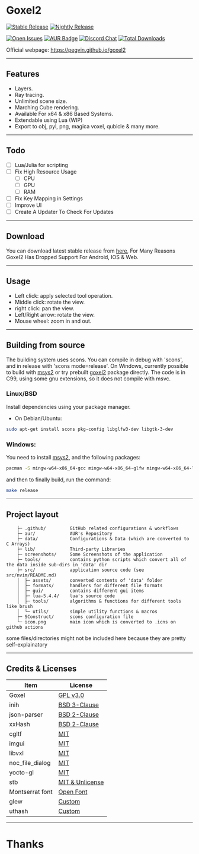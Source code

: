 # Goxel2

[![Stable Release](https://github.com/pegvin/goxel2/actions/workflows/release.yml/badge.svg)](https://github.com/pegvin/goxel2/releases)
[![Nightly Release](https://github.com/pegvin/goxel2/actions/workflows/nightly.yml/badge.svg)](https://github.com/pegvin/goxel2/actions/workflows/nightly.yml)

[![Open Issues](https://img.shields.io/github/issues/pegvin/goxel2)](https://github.com/pegvin/goxel2/issues)
[![AUR Badge](https://img.shields.io/aur/version/goxel2-git)](https://aur.archlinux.org/packages/goxel2-git)
[![Discord Chat](https://img.shields.io/discord/998971119623209090?color=7289DA&label=discord)](https://discord.gg/YXx3afnzzW)
[![Total Downloads](https://img.shields.io/github/downloads/pegvin/goxel2/total)](https://github.com/pegvin/goxel2/releases)

Official webpage: https://pegvin.github.io/goxel2

---
## Features

- Layers.
- Ray tracing.
- Unlimited scene size.
- Marching Cube rendering.
- Available For x64 & x86 Based Systems.
- Extendable using Lua (WIP)
- Export to obj, pyl, png, magica voxel, qubicle & many more.

---
## Todo
- [ ] Lua/Julia for scripting
- [ ] Fix High Resource Usage
	- [ ] CPU
	- [ ] GPU
	- [ ] RAM

- [ ] Fix Key Mapping in Settings
- [ ] Improve UI
- [ ] Create A Updater To Check For Updates

---
## Download

You can download latest stable release from [here](https://github.com/pegvin/goxel2/releases/latest), For Many Reasons Goxel2 Has Dropped Support For Android, IOS & Web.

---
## Usage

- Left click: apply selected tool operation.
- Middle click: rotate the view.
- right click: pan the view.
- Left/Right arrow: rotate the view.
- Mouse wheel: zoom in and out.


---
## Building from source

The building system uses scons.  You can compile in debug with 'scons', and in
release with 'scons mode=release'.  On Windows, currently possible to build
with [msys2](https://www.msys2.org/) or try prebuilt
[goxel2](https://github.com/pegvin/goxel2/releases/latest) package directly.
The code is in C99, using some gnu extensions, so it does not compile
with msvc.

### Linux/BSD

Install dependencies using your package manager.

- On Debian/Ubuntu:

```bash
sudo apt-get install scons pkg-config libglfw3-dev libgtk-3-dev
```

### Windows:

You need to install [msys2](https://www.msys2.org/), and the following packages:

```bash
pacman -S mingw-w64-x86_64-gcc mingw-w64-x86_64-glfw mingw-w64-x86_64-libtre-git scons make
```

and then to finally build, run the command:

```bash
make release
```

---

## Project layout

```
    ├─ .github/         GitHub related configurations & workflows
    ├─ aur/             AUR's Repository
    ├─ data/            Configurations & Data (which are converted to C Arrays)
    ├─ lib/             Third-party Libraries
    ├─ screenshots/     Some Screenshots of the application
    ├─ tools/           contains python scripts which convert all of the data inside sub-dirs in 'data' dir
    ├─ src/             application source code (see src/nvim/README.md)
    │  ├─ assets/       converted contents of 'data' folder
    │  ├─ formats/      handlers for different file formats
    │  ├─ gui/          contains different gui items
    │  ├─ lua-5.4.4/    lua's source code
    │  ├─ tools/        algorithms & functions for different tools like brush
    │  └─ utils/        simple utility functions & macros
    ├─ SConstruct/      scons configuration file
    └─ icon.png         main icon which is converted to .icns on github actions
```

some files/directories might not be included here because they are pretty self-explainatory

---

## Credits & Licenses

|       Item        |                          License                           |
|-------------------|------------------------------------------------------------|
| Goxel             | [GPL v3.0](https://github.com/guillaumechereau/goxel)      |
| inih              | [BSD 3-Clause](https://github.com/benhoyt/inih)            |
| json-parser       | [BSD 2-Clause](https://github.com/udp/json-parser)         |
| xxHash            | [BSD 2-Clause](https://github.com/Cyan4973/xxHash)         |
| cgltf             | [MIT](https://github.com/jkuhlmann/cgltf)                  |
| imgui             | [MIT](https://github.com/ocornut/imgui)                    |
| libvxl            | [MIT](https://github.com/xtreme8000/libvxl)                |
| noc_file_dialog   | [MIT](https://github.com/guillaumechereau/noc)             |
| yocto-gl          | [MIT](https://github.com/xelatihy/yocto-gl)                |
| stb               | [MIT & Unlicense](https://github.com/nothings/stb)         |
| Montserrat font   | [Open Font](https://fonts.google.com/specimen/Montserrat)  |
| glew              | [Custom](https://github.com/nigels-com/glew)               |
| uthash            | [Custom](https://github.com/troydhanson/uthash)            |

---

# Thanks
